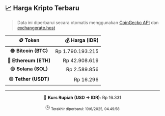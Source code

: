 

<!-- HARGA_KRIPTO -->
## 📈 Harga Kripto Terbaru

> Data ini diperbarui secara otomatis menggunakan [CoinGecko API](https://www.coingecko.com/) dan [exchangerate.host](https://exchangerate.host/)

<div align="center">

| 🪙 Token | 💰 Harga (IDR) |
|:------:|---------------:|
| 🟠 **Bitcoin (BTC)**   | Rp 1.790.193.215 |
| 🔵 **Ethereum (ETH)**  | Rp 42.908.619 |
| 🟣 **Solana (SOL)**    | Rp 2.589.856 |
| 🟢 **Tether (USDT)**   | Rp 16.296 |

---

💱 **Kurs Rupiah (USD → IDR)**: Rp 16.331

🕒 <sub>Terakhir diperbarui: 10/6/2025, 04.49.58</sub>

</div>
<!-- /HARGA_KRIPTO -->